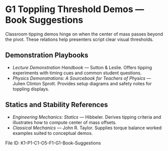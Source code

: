 # G1 Toppling Threshold Demos — Book Suggestions

Classroom tipping demos hinge on when the center of mass passes beyond the pivot. These relations help presenters script clear visual thresholds.

## Demonstration Playbooks
* *Lecture Demonstration Handbook* — Sutton & Leslie. Offers tipping experiments with timing cues and common student questions.
* *Physics Demonstrations: A Sourcebook for Teachers of Physics* — Julien Clinton Sprott. Provides setup diagrams and safety notes for toppling displays.
## Statics and Stability References
* *Engineering Mechanics: Statics* — Hibbeler. Derives tipping criteria and illustrates how to compute center of mass offsets.
* *Classical Mechanics* — John R. Taylor. Supplies torque balance worked examples suited to conceptual demos.

File ID: K1-P1-C1-O5-F1-G1-Book-Suggestions
